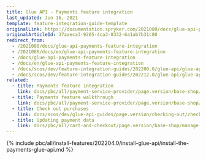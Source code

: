 ```yaml
---
title: Glue API - Payments feature integration
last_updated: Jun 16, 2021
template: feature-integration-guide-template
originalLink: https://documentation.spryker.com/2021080/docs/glue-api-payments-feature-integration
originalArticleId: 37aaeca3-9205-4ca3-8332-6a1ab7b31c80
redirect_from:
  - /2021080/docs/glue-api-payments-feature-integration
  - /2021080/docs/en/glue-api-payments-feature-integration
  - /docs/glue-api-payments-feature-integration
  - /docs/en/glue-api-payments-feature-integration
  - /docs/scos/dev/feature-integration-guides/202200.0/glue-api/glue-api-payments-feature-integration.html
  - /docs/scos/dev/feature-integration-guides/202212.0/glue-api/glue-api-payments-feature-integration.html
related:
  - title: Payments feature integration
    link: docs/pbc/all/payment-service-provider/page.version/base-shop/install-and-upgrade/install-the-payments-feature.html
  - title: Payments feature walkthrough
    link: docs/pbc/all/payment-service-provider/page.version/base-shop/payments-feature-overview.html
  - title: Check out purchases
    link: docs/scos/dev/glue-api-guides/page.version/checking-out/checking-out-purchases.html
  - title: Updating payment data
    link: docs/pbc/all/cart-and-checkout/page.version/base-shop/manage-using-glue-api/check-out/update-payment-data.html
---
```


{% include pbc/all/install-features/202204.0/install-glue-api/install-the-payments-glue-api.md %} <!-- To edit, see /_includes/pbc/all/install-features/202204.0/install-glue-api/install-the-payments-glue-api.md -->
